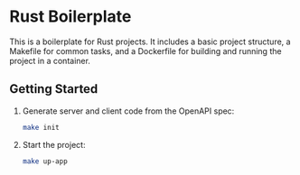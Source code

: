 # Rust Boilerplate

This is a boilerplate for Rust projects. It includes a basic project structure, a Makefile for common tasks, and a
Dockerfile for building and running the project in a container.


## Getting Started
1. Generate server and client code from the OpenAPI spec:
   ```bash
   make init
   ```
   
2. Start the project:
   ```bash
   make up-app
   ```